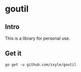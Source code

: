 # goutil

## Intro
This is a library for personal use.


## Get it
```bazaar
go get -u github.com/zxyle/goutil
```